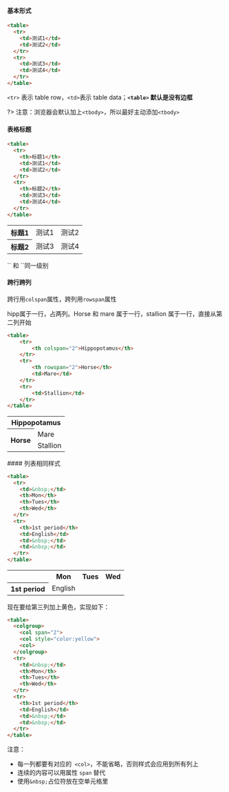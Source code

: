 #### 基本形式

```html
<table>
  <tr>
    <td>测试1</td>
    <td>测试2</td>
  </tr>
  <tr>
    <td>测试3</td>
    <td>测试4</td>
  </tr>
</table>
```

`<tr>` 表示 table row，`<td>`表示 table data；**`<table>` 默认是没有边框**

?> 注意：浏览器会默认加上`<tbody>`，所以最好主动添加`<tbody>`

#### 表格标题

```html
<table>
  <tr>
    <th>标题1</th>
    <td>测试1</td>
    <td>测试2</td>
  </tr>
  <tr>
    <th>标题2</th>
    <td>测试3</td>
    <td>测试4</td>
  </tr>
</table>
```

<table><tr><th>标题1</th><td>测试1</td><td>测试2</td></tr><tr><th>标题2</th><td>测试3</td><td>测试4</td></tr></table>
`<th>` 和 `<td>`同一级别

#### 跨行跨列

跨行用`colspan`属性，跨列用`rowspan`属性

hipp属于一行，占两列。Horse 和 mare 属于一行，stallion 属于一行，直接从第二列开始

```html
<table>
	<tr>
		<th colspan="2">Hippopotamus</th>
	</tr>
	<tr>
		<th rowspan="2">Horse</th>
		<td>Mare</td>
	</tr>
	<tr>
		<td>Stallion</td>
	</tr>
</table>
```

<table><tr><th colspan="2">Hippopotamus</th></tr><tr><th rowspan="2">Horse</th><td>Mare</td></tr><tr><td>Stallion</td></tr></table>
#### 列表相同样式

```html
<table>
  <tr>
    <td>&nbsp;</td>
    <th>Mon</th>
    <th>Tues</th>
    <th>Wed</th>
  </tr>
  <tr>
    <th>1st period</th>
    <td>English</td>
    <td>&nbsp;</td>
    <td>&nbsp;</td>
  </tr>
</table>
```

<table><tr><td>&nbsp;</td><th>Mon</th><th>Tues</th><th>Wed</th></tr><tr><th>1st period</th><td>English</td><td>&nbsp;</td><td>&nbsp;</td></tr></table>
现在要给第三列加上黄色，实现如下：

```html
<table>
  <colgroup>
    <col span="2">
    <col style="color:yellow">
    <col>
  </colgroup>
  <tr>
    <td>&nbsp;</td>
    <th>Mon</th>
    <th>Tues</th>
    <th>Wed</th>
  </tr>
  <tr>
    <th>1st period</th>
    <td>English</td>
    <td>&nbsp;</td>
    <td>&nbsp;</td>
  </tr>
</table>
```

注意：

- 每一列都要有对应的` <col>`，不能省略，否则样式会应用到所有列上
- 连续的内容可以用属性 `span` 替代
- 使用`&nbsp;`占位符放在空单元格里